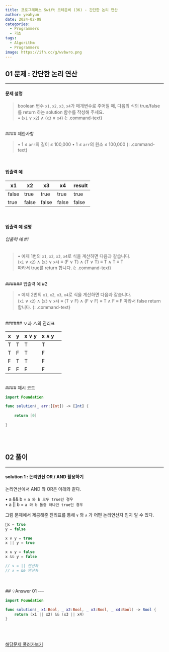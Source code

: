 ```yaml
---
title: 프로그래머스 Swift 코테준비 (36) - 간단한 논리 연산
author: yeahyun
date: 2024-02-08
categories:
  - Programmers
  - 기초
tags:
  - Algorithm
  - Programmers
image: https://ifh.cc/g/wvbwro.png
---
```

## 01 문제 : 간단한 논리 연산

---
#### 문제 설명

>boolean 변수 `x1`, `x2`, `x3`, `x4`가 매개변수로 주어질 때, 다음의 식의 true/false를 return 하는 solution 함수를 작성해 주세요.   
>	• (`x1` ∨ `x2`) ∧ (`x3` ∨ `x4`)
{: .command-text}

<BR>
#### 제한사항

>• 1 ≤ `arr`의 길이 ≤ 100,000
>	• 1 ≤ `arr`의 원소 ≤ 100,000
{: .command-text}
<BR>

#### 입출력 예

|x1|x2|x3|x4|result|
|---|---|---|---|---|
|false|true|true|true|true|
|true|false|false|false|false|

<BR>

#### 입출력 예 설명

###### 입출력 예 #1

>• 예제 1번의 `x1`, `x2`, `x3`, `x4`로 식을 계산하면 다음과 같습니다.   
    (`x1` ∨ `x2`) ∧ (`x3` ∨ `x4`) ≡ (F ∨ T) ∧ (T ∨ T) ≡ T ∧ T ≡ T   
따라서 true를 return 합니다.
{: .command-text}

<br>
###### 입출력 예 #2

>• 예제 2번의 `x1`, `x2`, `x3`, `x4`로 식을 계산하면 다음과 같습니다.   
    (`x1` ∨ `x2`) ∧ (`x3` ∨ `x4`) ≡ (T ∨ F) ∧ (F ∨ F) ≡ T ∧ F ≡ F
따라서 false return 합니다.
{: .command-text}

<br>
###### ∨과 ∧의 진리표

| x | y | x ∨ y | x ∧ y |  |
| ---- | ---- | ---- | ---- | ---- |
| T | T | T | T |  |
| T | F | T | F |  |
| F | T | T | F |  |
| F | F | F | F |  |

<br>
#### 제시 코드

```swift
import Foundation

func solution(_ arr:[Int]) -> [Int] {
    
    return [0]
    
}
```

<br>
<br>

## 02 풀이 
---

#### solution 1 : 논리연산 OR / AND 활용하기

논리연산에서 AND 와 OR은 아래와 같다.

   • a && b = `a 와 b 모두 true인 경우`   
   • a || b = `a 와 b 둘중 하나만 true인 경우`

그럼 문제에서 제공해준 진리표를 통해 `∨` 와 `∧` 가 어떤 논리연산자 인지 알 수 있다.

```swift
x = true
y = false

x ∨ y = true
x || y = true

x ∧ y = false
x && y = false

// ∨ = || 연산자
// ∧ = && 연산자
```

<br>
<br>
## 💡Answer 01
---

```swift
import Foundation

func solution(_ x1:Bool, _ x2:Bool, _ x3:Bool, _ x4:Bool) -> Bool {
    return (x1 || x2) && (x3 || x4)
}
```

<br>
<br>

[해당문제 풀러가보기](https://school.programmers.co.kr/learn/courses/30/lessons/181917)